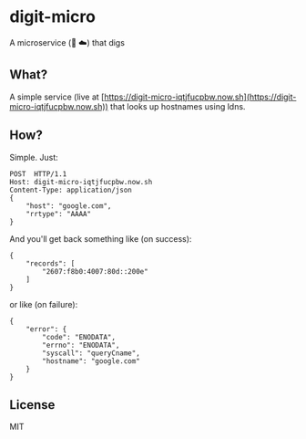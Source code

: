 # digit-micro

A microservice (:microscope: :cloud:) that digs

## What?

A simple service (live at [https://digit-micro-iqtjfucpbw.now.sh](https://digit-micro-iqtjfucpbw.now.sh)) that looks up hostnames using ldns.

## How?

Simple. Just:

```
POST  HTTP/1.1
Host: digit-micro-iqtjfucpbw.now.sh
Content-Type: application/json
{
	"host": "google.com",
	"rrtype": "AAAA"
}
```

And you'll get back something like (on success):
```
{
    "records": [
        "2607:f8b0:4007:80d::200e"
    ]
}
```

or like (on failure):
```
{
    "error": {
        "code": "ENODATA",
        "errno": "ENODATA",
        "syscall": "queryCname",
        "hostname": "google.com"
    }
}
```

## License

MIT